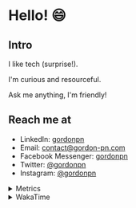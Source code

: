 # Hello! 😄

## Intro

I like tech (surprise!).

I'm curious and resourceful.

Ask me anything, I'm friendly!

## Reach me at

- LinkedIn: [gordonpn](https://www.linkedin.com/in/gordonpn/)
- Email: [contact@gordon-pn.com](mailto:contact@gordon-pn.com)
- Facebook Messenger: [gordonpn](https://www.messenger.com/t/Gordonpn)
- Twitter: [@gordonpn](https://twitter.com/Gordonpn)
- Instagram: [@gordonpn](https://www.instagram.com/gordonpn/)

<details>
  <summary>Metrics</summary>

  <img align="center" src="https://github.com/gordonpn/gordonpn/blob/master/github-metrics.svg" alt="GitHub Metrics">

</details>

<details>
  <summary>WakaTime</summary>

  <!--START_SECTION:waka-->
![Code Time](http://img.shields.io/badge/Code%20Time-246%20hrs%2032%20mins-blue)

![Profile Views](http://img.shields.io/badge/Profile%20Views-0-blue)

**🐱 My GitHub Data** 

> 🏆 405 Contributions in the Year 2022
 > 
> 📦 138.3 kB Used in GitHub's Storage 
 > 
> 🚫 Not Opted to Hire
 > 
> 📜 34 Public Repositories 
 > 
> 🔑 14 Private Repositories  
 > 
**I'm an Early 🐤** 

```text
🌞 Morning    175 commits    █████░░░░░░░░░░░░░░░░░░░░   21.37% 
🌆 Daytime    309 commits    █████████░░░░░░░░░░░░░░░░   37.73% 
🌃 Evening    298 commits    █████████░░░░░░░░░░░░░░░░   36.39% 
🌙 Night      37 commits     █░░░░░░░░░░░░░░░░░░░░░░░░   4.52%

```
📅 **I'm Most Productive on Wednesday** 

```text
Monday       127 commits    ████░░░░░░░░░░░░░░░░░░░░░   15.51% 
Tuesday      100 commits    ███░░░░░░░░░░░░░░░░░░░░░░   12.21% 
Wednesday    186 commits    █████░░░░░░░░░░░░░░░░░░░░   22.71% 
Thursday     111 commits    ███░░░░░░░░░░░░░░░░░░░░░░   13.55% 
Friday       124 commits    ███░░░░░░░░░░░░░░░░░░░░░░   15.14% 
Saturday     58 commits     █░░░░░░░░░░░░░░░░░░░░░░░░   7.08% 
Sunday       113 commits    ███░░░░░░░░░░░░░░░░░░░░░░   13.8%

```


📊 **This Week I Spent My Time On** 

```text
⌚︎ Time Zone: America/Toronto

💬 Programming Languages: 
Bash                     3 hrs 41 mins       ██████████░░░░░░░░░░░░░░░   40.95% 
TypeScript               2 hrs 44 mins       ███████░░░░░░░░░░░░░░░░░░   30.3% 
Java                     1 hr 26 mins        ████░░░░░░░░░░░░░░░░░░░░░   15.94% 
C#                       22 mins             █░░░░░░░░░░░░░░░░░░░░░░░░   4.12% 
Markdown                 18 mins             ░░░░░░░░░░░░░░░░░░░░░░░░░   3.46%

🔥 Editors: 
VS Code                  6 hrs 7 mins        ███████████████████░░░░░░   79.49% 
IntelliJ                 1 hr 34 mins        █████░░░░░░░░░░░░░░░░░░░░   20.51%

🐱‍💻 Projects: 
pitr                     3 hrs 45 mins       ██████████░░░░░░░░░░░░░░░   41.43% 
CdkWorkshopGorphaCDK     3 hrs               ████████░░░░░░░░░░░░░░░░░   33.12% 
AWSLogsScrollCore        1 hr 23 mins        ███░░░░░░░░░░░░░░░░░░░░░░   15.38% 
emf-dotnet-play          22 mins             █░░░░░░░░░░░░░░░░░░░░░░░░   4.1% 
CdkWorkshopGorphaTests   16 mins             ░░░░░░░░░░░░░░░░░░░░░░░░░   2.94%

💻 Operating System: 
Mac                      7 hrs 36 mins       █████████████████████████   100.0%

```

**I Mostly Code in JavaScript** 

```text
JavaScript               10 repos            ████░░░░░░░░░░░░░░░░░░░░░   18.87% 
Java                     10 repos            ████░░░░░░░░░░░░░░░░░░░░░   18.87% 
Python                   7 repos             ███░░░░░░░░░░░░░░░░░░░░░░   13.21% 
Ruby                     4 repos             ██░░░░░░░░░░░░░░░░░░░░░░░   7.55% 
TypeScript               4 repos             ██░░░░░░░░░░░░░░░░░░░░░░░   7.55%

```


**Timeline**

![Chart not found](https://raw.githubusercontent.com/gordonpn/gordonpn/master/charts/bar_graph.png) 


 Last Updated on 18/08/2022 16:47:09 UTC
<!--END_SECTION:waka-->
</details>
